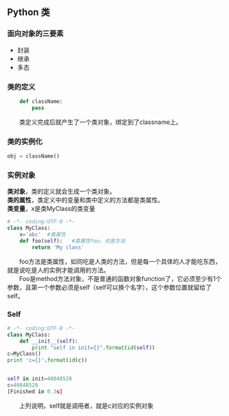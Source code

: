 ## Python 类

### 面向对象的三要素
* 封装  
* 继承  
* 多态

### 类的定义
```python
    def className:
        pass
```
&emsp;&emsp;类定义完成后就产生了一个类对象，绑定到了classname上。

### 类的实例化
```python
obj = className()
```

### 实例对象
**类对象**，类的定义就会生成一个类对象。  
**类的属性**，类定义中的变量和类中定义的方法都是类属性。  
**类变量**，x是类MyClass的类变量
```python
# -*- coding:UTF-8 -*-
class MyClass:
	x='abc'  #类属性
	def foo(self):   #类属性foo，也是方法
		return 'My class'
```
&emsp;&emsp;foo方法是类属性，如同吃是人类的方法，但是每一个具体的人才能吃东西，就是说吃是人的实例才能调用的方法。  
&emsp;&emsp;Foo是method方法对象，不是普通的函数对象function了，它必须至少有1个参数，且第一个参数必须是self（self可以换个名字），这个参数位置就留给了self。
### Self
```python
# -*- coding:UTF-8 -*-
class MyClass:
	def __init__(self):
		print "self in init={}".format(id(self))
c=MyClass()
print 'c={}'.format(id(c))


self in init=40848520
c=40848520
[Finished in 0.3s]
```
&emsp;&emsp;上列说明，self就是调用者，就是c对应的实例对象